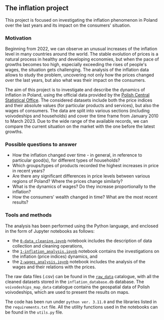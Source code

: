 ## The inflation project

This project is focused on investigating the inflation phenomenon in Poland over the last years and its impact on the consumers' situation.

### Motivation

Beginning from 2022, we can observe an unusual increases of the inflation level in many countries around the world. The stable evolution of prices is a natural process in healthy and developing economies, but when the pace of growths becomes too high, especially exceeding the rises of people's wages, the situation gets challenging. The analysis of the inflation data allows to study the problem, uncovering not only how the prices changed over the last years, but also what was their impact on the consumers.

The aim of this project is to investigate and describe the dynamics of inflation in Poland, using the official data provided by the [Polish Central Statistical Office](https://stat.gov.pl/en/). The considered datasets include both the price indices and their absolute values (for particular products and services), but also the wages of consumers. The data are split into various sections (including voivodeships and households) and cover the time frame from January 2010 to March 2023. Due to the wide range of the available records, we can compare the current situation on the market with the one before the latest growths.

### Possible questions to answer

* How the inflation changed over time - in general, in reference to particular good(s), for different types of households?
* Which groups/types of products recorded the highest increases in price in recent years?
* Are there any significant differences in price levels between various regions of Poland? Where the prices change similarly?
* What is the dynamics of wages? Do they increase proportionally to the inflation?
* How the consumers' wealth changed in time? What are the most recent results?

### Tools and methods

The analysis has been performed using the Python language, and enclosed in the form of Jupyter notebooks as follows:

* the <a href='0-data_cleaning.ipynb'>`0-data_cleaning.ipynb`</a> notebook includes the description of data collection and cleaning operations,
* the <a href='1-inflation_analysis.ipynb'>`1-inflation_analysis.ipynb`</a> notebook contains the investigations on the inflation (price indices) dynamics, and
* the <a href='2-wages_analysis.ipynb'>`2-wages_analysis.ipynb`</a> notebook includes the analysis of the wages and their relations with the prices.

The raw data files (.csv) can be found in the <a href='raw_data'>`raw_data`</a> catalogue, with all the cleaned datasets stored in the `inflation_database.db` database. The `voivodeships_map_data` catalogue contains the geospatial data of Polish voivodeships, which are used to present the results on maps.

The code has been run under `python ver. 3.11.0` and the libraries listed in the `requirements.txt` file. All the utility functions used in the notebooks can be found in the `utils.py` file.
